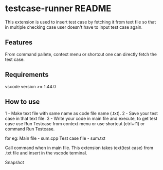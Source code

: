 # testcase-runner README

This extension is used to insert test case by fetching it from text file so that in multiple checking case user doesn't have to input test case again.

## Features
From command pallete, context menu or shortcut one can directly fetch the test case.

## Requirements

vscode version >= 1.44.0

## How to use

1 - Make text file with same name as code file name (.txt).
2 - Save your test case in that text file.
3 - Write your code in main file and execute, to get test case use Run Testcase from context menu or use shortcut (ctrl+f1) or command Run Testcase.

for eg:
Main file - sum.cpp
Test case file - sum.txt

Call command when in main file.
This extension takes text(test case) from .txt file and insert in the vscode terminal.

Snapshot

<a href="https://github.com/Fais-007/testcase-runner/blob/master/images/testcase.gif"></a>

